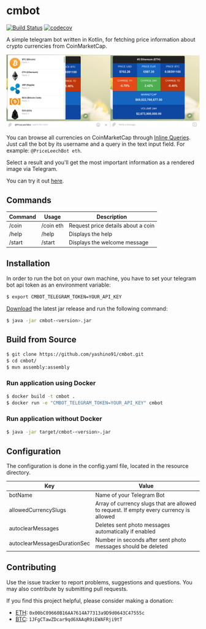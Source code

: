 # cmbot


[![Build Status](https://travis-ci.org/yashino91/cmbot.svg?branch=master)](https://travis-ci.org/yashino91/cmbot)
[![codecov](https://codecov.io/gh/yashino91/cmbot/branch/master/graph/badge.svg)](https://codecov.io/gh/yashino91/cmbot)


A simple telegram bot written in Kotlin, for fetching price information about crypto currencies from CoinMarketCap. 

![Alt text](/screenshots/example.png?raw=true "Bot Example - Formatted as an Image")

You can browse all currencies on CoinMarketCap through [Inline Queries](https://core.telegram.org/bots/inline). 
Just call the bot by its username and a query in the text input field. For example: `@PriceLeechBot eth`.

Select a result and you'll get the most important information as a rendered image via Telegram.

You can try it out  [here](https://telegram.me/PriceLeechBot).

## Commands

| Command   | Usage         | Description 								            |
| ----------|---------------|-------------------------------------------------------|
| /coin 	| /coin eth     | Request price details about a coin                    |
| /help     | /help         | Displays the help                                     |
| /start    | /start        | Displays the welcome message                          |



## Installation

In order to run the bot on your own machine, you have to set your telegram bot api token as an environment variable:


```sh
$ export CMBOT_TELEGRAM_TOKEN=YOUR_API_KEY
```

[Download](https://github.com/yashino91/cmbot/releases) the latest jar release and run the following command:

```sh
$ java -jar cmbot-<version>.jar
```


## Build from Source


```sh
$ git clone https://github.com/yashino91/cmbot.git
$ cd cmbot/
$ mvn assembly:assembly
```



### Run application using Docker

```sh
$ docker build -t cmbot .
$ docker run -e "CMBOT_TELEGRAM_TOKEN=YOUR_API_KEY" cmbot
```

### Run application without Docker

```sh
$ java -jar target/cmbot-<version>.jar
```

## Configuration
The configuration is done in the config.yaml file, located in the resource directory.

| Key 			                | Value 								                |
| ------------------------------|-------------------------------------------------------|
| botName 	                    | Name of your Telegram Bot				                |
| allowedCurrencySlugs          | Array of currency slugs that are allowed to request. If empty every currency is allowed |
| autoclearMessages             | Deletes sent photo messages automatically if enabled |
| autoclearMessagesDurationSec  | Number in seconds after sent photo messages should be deleted |


## Contributing
Use the issue tracker to report problems, suggestions and questions. You may also contribute by submitting pull requests.

If you find this project helpful, please consider making a donation:
 - [ETH](https://etherscan.io/address/0x00bC09660B16AA7614A77313a9D9d0643C47555c#): `0x00bC09660B16AA7614A77313a9D9d0643C47555c`
 - [BTC](https://blockchain.info/address/1JFgCTawZDcar9qd6XAAqR9iEWAFRji9tT): `1JFgCTawZDcar9qd6XAAqR9iEWAFRji9tT`